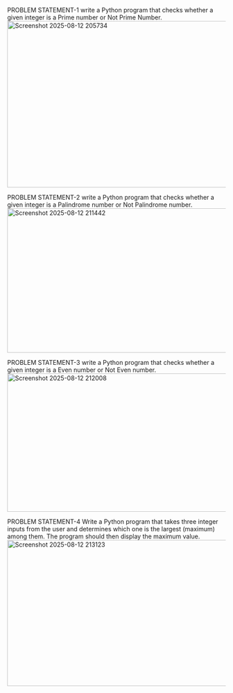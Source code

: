 PROBLEM STATEMENT-1
write a Python program that checks whether a given integer is a Prime number or Not Prime Number.
<img width="1617" height="384" alt="Screenshot 2025-08-12 205734" src="https://github.com/user-attachments/assets/6343addc-edaa-4fc8-9611-c6c610744b9f" />

PROBLEM STATEMENT-2
write a Python program that checks whether a given integer is a Palindrome number or Not Palindrome number.
<img width="1623" height="333" alt="Screenshot 2025-08-12 211442" src="https://github.com/user-attachments/assets/ed7d8418-0679-405f-9c3c-895ad961676c" />

PROBLEM STATEMENT-3
write a Python program that checks whether a given integer is a Even number or Not Even number.
<img width="1622" height="319" alt="Screenshot 2025-08-12 212008" src="https://github.com/user-attachments/assets/16b0b6c9-4052-473b-a157-91df9d869e51" />

PROBLEM STATEMENT-4
Write a Python program that takes three integer inputs from the user and determines which one is the largest (maximum) among them. The program should then display the maximum value.
<img width="1617" height="337" alt="Screenshot 2025-08-12 213123" src="https://github.com/user-attachments/assets/8ab692c4-6558-4e6d-919b-4daccdb8b378" />
